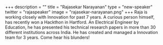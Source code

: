 +++
description = ""
title = "Rajasekar Narayanan"
type = "new-speaker"
twitter = "rajaspeaker"
image = "rajasekar-narayanan.png"
+++
Raja is working closely with Innovation for past 7 years. A curious person himself, has recently won a Hackthon in Hartford. An Electrical Engineer by Education, he has presented his technical research papers in more than 30 different institutions across India. He has created and managed a Innovation team for 3 years. Come hear his blunders!
